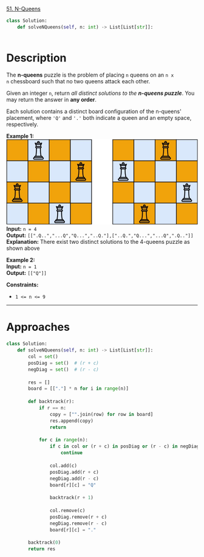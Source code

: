 [51. N-Queens](https://leetcode.com/problems/n-queens/)

```python
class Solution:
    def solveNQueens(self, n: int) -> List[List[str]]:
        
```

# Description

The **n-queens** puzzle is the problem of placing `n` queens on an `n x n` chessboard such that no two queens attack each other.

Given an integer `n`, return _all distinct solutions to the **n-queens puzzle**_. You may return the answer in **any order**.

Each solution contains a distinct board configuration of the n-queens' placement, where `'Q'` and `'.'` both indicate a queen and an empty space, respectively.

**Example 1:**  
![](!assets/attachments/Pasted%20image%2020240417140746.png)  
**Input:** `n = 4`  
**Output:** `[[".Q..","...Q","Q...","..Q."],["..Q.","Q...","...Q",".Q.."]]`  
**Explanation:** There exist two distinct solutions to the 4-queens puzzle as shown above

**Example 2:**  
**Input:** `n = 1`  
**Output:** `[["Q"]]`  

**Constraints:**
- `1 <= n <= 9`

---


# Approaches

```python
class Solution:
    def solveNQueens(self, n: int) -> List[List[str]]:
        col = set()
        posDiag = set()  # (r + c)
        negDiag = set()  # (r - c)

        res = []
        board = [["."] * n for i in range(n)]

        def backtrack(r):
            if r == n:
                copy = ["".join(row) for row in board]
                res.append(copy)
                return

            for c in range(n):
                if c in col or (r + c) in posDiag or (r - c) in negDiag:
                    continue

                col.add(c)
                posDiag.add(r + c)
                negDiag.add(r - c)
                board[r][c] = "Q"

                backtrack(r + 1)

                col.remove(c)
                posDiag.remove(r + c)
                negDiag.remove(r - c)
                board[r][c] = "."

        backtrack(0)
        return res

```